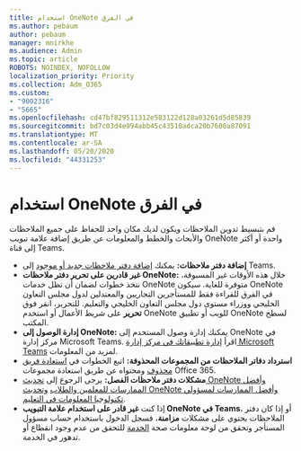 ```yaml
---
title: استخدام OneNote في الفرق
ms.author: pebaum
author: pebaum
manager: mnirkhe
ms.audience: Admin
ms.topic: article
ROBOTS: NOINDEX, NOFOLLOW
localization_priority: Priority
ms.collection: Adm_O365
ms.custom:
- "9002316"
- "5665"
ms.openlocfilehash: cd47bf829511312e583122d128a03261d5d85839
ms.sourcegitcommit: bd7c03d4e994abb45c43510adca20b7600a87091
ms.translationtype: MT
ms.contentlocale: ar-SA
ms.lasthandoff: 05/20/2020
ms.locfileid: "44331253"
---
```

# <a name="using-onenote-in-teams"></a>استخدام OneNote في الفرق

قم بتبسيط تدوين الملاحظات ويكون لديك مكان واحد للحفاظ على جميع الملاحظات والأبحاث والخطط والمعلومات عن طريق إضافة علامة تبويب OneNote واحدة أو أكثر إلى قناة Teams.

- **إضافة دفتر ملاحظات:** يمكنك [إضافة دفتر ملاحظات جديد أو موجود](https://support.microsoft.com/en-us/office/add-a-onenote-notebook-to-teams-0ec78cc3-ba3b-4279-a88e-aa40af9865c2) إلى Teams.
- **غير قادرين على تحرير دفتر ملاحظات OneNote:** خلال هذه الأوقات غير المسبوقة، نتخذ خطوات لضمان أن تظل خدمات OneNote متوفرة للغاية.  سيكون OneNote في الفرق للقراءة فقط للمستأجرين التجاريين والمعتدلين لدول مجلس التعاون الخليجي ووزراء مستوى دول مجلس التعاون الخليجي والتعليم. للتحرير، انقر فوق **تحرير** على شريط الأعمال أو استخدم OneNote للويب أو تطبيق OneNote لسطح المكتب.
- **إدارة الوصول إلى OneNote:** يمكنك إدارة وصول المستخدم إلى OneNote في مركز إدارة Microsoft Teams. اقرأ [إدارة تطبيقاتك في مركز إدارة Microsoft Teams](https://docs.microsoft.com/MicrosoftTeams/manage-apps) لمزيد من المعلومات.
- **استرداد دفاتر الملاحظات من المجموعات المحذوفة:** اتبع الخطوات في [استعادة فريق محذوف](https://docs.microsoft.com/microsoftteams/archive-or-delete-a-team#restore-a-deleted-team) ومحتواه عن طريق استعادة مجموعات Office 365.
- **مشكلات دفتر ملاحظات الفصل:** يرجى الرجوع إلى [تحديث OneNote وأفضل الممارسات للمعلمين والطلاب](https://support.office.com/article/onenote-update-and-best-practices-for-educators-and-students-dde775f0-8b06-4263-8b54-1e9ddc3dd146) [وتحديث OneNote وأفضل الممارسات لمسؤولي تكنولوجيا المعلومات في التعليم](https://support.office.com/article/onenote-update-and-best-practices-for-it-admins-in-education-9d78f2b2-5e25-4288-b597-b4ba463c7b46?ui=en-US&rs=en-US&ad=US).
- إذا كنت **غير قادر على استخدام علامة التبويب OneNote في Teams**، أو إذا كان دفتر الملاحظات يحتوي على مشكلات **مزامنة**، فسجل الدخول باستخدام حساب مسؤول المستأجر وتحقق من لوحة معلومات صحة [الخدمة](https://docs.microsoft.com/office365/enterprise/view-service-health) للتحقق من عدم وجود انقطاع أو تدهور في الخدمة.
